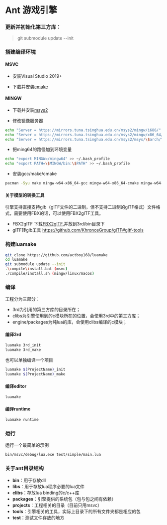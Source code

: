 Ant 游戏引擎
=====

### 更新并初始化第三方库：

> git submodule update --init

### 搭建编译环境

#### MSVC
- 安装Visual Studio 2019+

- 下载并安装[cmake](https://cmake.org/download/)

#### MINGW
- 下载并安装[msys2](https://www.msys2.org/)

- 修改镜像服务器
``` bash
echo "Server = https://mirrors.tuna.tsinghua.edu.cn/msys2/mingw/i686/" > /etc/pacman.d/mirrorlist.mingw32
echo "Server = https://mirrors.tuna.tsinghua.edu.cn/msys2/mingw/x86_64/" > /etc/pacman.d/mirrorlist.mingw64
echo "Server = https://mirrors.tuna.tsinghua.edu.cn/msys2/msys/\$arch/" > /etc/pacman.d/mirrorlist.msys
```

- 把ming64的路径加到环境变量
``` bash
echo "export MINGW=/mingw64" >> ~/.bash_profile
echo "export PATH=\$MINGW/bin:\$PATH" >> ~/.bash_profile
```

- 安装gcc/make/cmake
``` bash
pacman -Syu make mingw-w64-x86_64-gcc mingw-w64-x86_64-cmake mingw-w64-x86_64-ninja
```

#### 关于模型的转换工具
引擎支持直接支持glb（glTF文件的二进制，但不支持二进制的glTF格式）文件格式，需要使用FBX的话，可以使用FBX2glTF工具。

- FBX2glTF
下载[FBX2glTF](https://github.com/facebookincubator/FBX2glTF/releases),并放到3rd/bin目录下
- glTF转glb工具
https://github.com/KhronosGroup/glTF#gltf-tools

### 构建luamake

``` bash
git clone https://github.com/actboy168/luamake
cd luamake
git submodule update --init
.\compile\install.bat (msvc)
./compile/install.sh (mingw/linux/macos)
```

### 编译
工程分为三部分：
- 3rd为引用的第三方库的目录所在；
- clibs为引擎使用到的c模块所在的位置，会使用3rd中的第三方库；
- engine/packages为纯lua的库，会使用clibs编译的c模块；

#### 编译3rd

``` bash
luamake 3rd_init
luamake 3rd_make
```

也可以单独编译一个项目
``` bash
luamake $(ProjectName)_init
luamake $(ProjectName)_make
```

#### 编译editor

``` bash
luamake
```

#### 编译runtime

``` bash
luamake runtime
```

### 运行
运行一个最简单的示例
``` bash
bin/msvc/debug/lua.exe test/simple/main.lua
```

### 关于ant目录结构
- **bin**：用于存放dll
- **libs**：用于存放lua程序必要的lua文件
- **clibs**：存放lua binding的c/c++库
- **packages**：引擎提供的系统包（包与包之间有依赖）
- **projects**：工程相关的目录（目前只用msvc）
- **tools**：引擎相关的工具，实际上目录下的所有文件夹都是相应的包
- **test**：测试文件存放的地方
